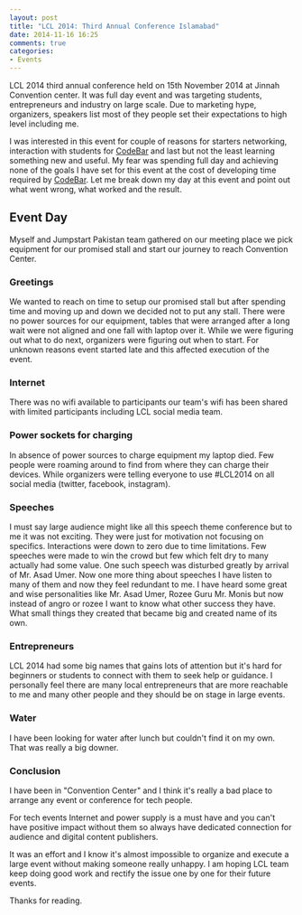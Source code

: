 ```yaml
---
layout: post
title: "LCL 2014: Third Annual Conference Islamabad"
date: 2014-11-16 16:25
comments: true
categories: 
- Events
---
```


LCL 2014 third annual conference held on 15th November 2014 at Jinnah Convention center. It was full day event and was targeting students, entrepreneurs and industry on large scale. Due to marketing hype, organizers, speakers list most of they people set their expectations to high level including me.

I was interested in this event for couple of reasons for starters networking, interaction with students for [CodeBar](http://codebar.pk) and last but not the least learning something new and useful. My fear was spending full day and achieving none of the goals I have set for this event at the cost of developing time required by [CodeBar](http://codebar.pk). Let me break down my day at this event and point out what went wrong, what worked and the result.


## Event Day 
Myself and Jumpstart Pakistan team gathered on our meeting place we pick equipment for our promised stall and start our journey to reach Convention Center. 

### Greetings
We wanted to reach on time to setup our promised stall but after spending time and moving up and down we decided not to put any stall. There were no power sources for our equipment, tables that were arranged after a long wait were not aligned and one fall with laptop over it. While we were figuring out what to do next, organizers were figuring out when to start. For unknown reasons event started late and this affected execution of the event. 

### Internet 
There was no wifi available to participants our team's wifi has been shared with limited participants including LCL social media team. 

### Power sockets for charging
In absence of power sources to charge equipment my laptop died. Few people were roaming around to find from where they can charge their devices. While organizers were telling everyone to use #LCL2014 on all social media (twitter, facebook, instagram). 

### Speeches 
I must say large audience might like all this speech theme conference but to me it was not exciting. They were just for motivation not focusing on specifics. Interactions were down to zero due to time limitations. Few speeches were made to win the crowd but few which felt dry to many actually had some value. One such speech was disturbed greatly by arrival of Mr. Asad Umer. Now one more thing about speeches I have listen to many of them and now they feel redundant to me. I have heard some great and wise personalities like Mr. Asad Umer, Rozee Guru Mr. Monis but now instead of angro or rozee I want to know what other success they have. What small things they created that became big and created name of its own.

### Entrepreneurs
LCL 2014 had some big names that gains lots of attention but it's hard for beginners or students to connect with them to seek help or guidance. I personally feel there are many local entrepreneurs that are more reachable to me and many other people and they should be on stage in large events. 

### Water
I have been looking for water after lunch but couldn't find it on my own. That was really a big downer.

### Conclusion

I have been in "Convention Center" and I think it's really a bad place to arrange any event or conference for tech people.

For tech events Internet and power supply is a must have and you can't have positive impact without them so always have dedicated connection for audience and digital content publishers.

It was an effort and I know it's almost impossible to organize and execute a large event without making someone really unhappy. I am hoping LCL team keep doing good work and rectify the issue one by one for their future events.

Thanks for reading.
